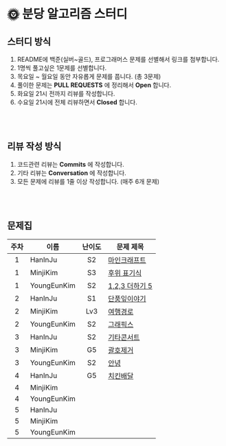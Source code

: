 # 🌞 분당 알고리즘 스터디

## 스터디 방식
1. README에 백준(실버~골드), 프로그래머스 문제를 선별해서 링크를 첨부합니다.
2. 1명씩 풀고싶은 1문제를 선별합니다.
3. 목요일 ~ 월요일 동안 자유롭게 문제를 풉니다. (총 3문제)
4. 풀이한 문제는 __PULL REQUESTS__ 에 정리해서 __Open__ 합니다.
5. 화요일 21시 전까지 리뷰를 작성합니다.
6. 수요일 21시에 전체 리뷰하면서 __Closed__ 합니다.

</br></br>

## 리뷰 작성 방식
1. 코드관련 리뷰는 __Commits__ 에 작성합니다.
2. 기타 리뷰는 __Conversation__ 에 작성합니다.
2. 모든 문제에 리뷰를 1줄 이상 작성합니다. (매주 6개 문제)

</br></br>

## 문제집
|주차|이름|난이도|문제 제목|
|:---:|---|:----:|----|
|1|HanInJu|S2|[마인크래프트](https://www.acmicpc.net/problem/18111)|
|1|MinjiKim|S3|[후위 표기식](https://www.acmicpc.net/problem/1935)|
|1|YoungEunKim|S2|[1,2,3 더하기 5](https://www.acmicpc.net/problem/15990)|
|2|HanInJu|S1|[단풍잎이야기](https://www.acmicpc.net/problem/16457)|
|2|MinjiKim|Lv3|[여행경로](https://programmers.co.kr/learn/courses/30/lessons/43164)|
|2|YoungEunKim|S2|[그래픽스 ](https://www.acmicpc.net/problem/2876)|
|3|HanInJu|S2|[기타콘서트](https://www.acmicpc.net/problem/1497)|
|3|MinjiKim|G5|[괄호제거](https://www.acmicpc.net/problem/2800)|
|3|YoungEunKim|S2|[안녕](https://www.acmicpc.net/problem/1535)|
|4|HanInJu|G5|[치킨배달](https://www.acmicpc.net/problem/15686)|
|4|MinjiKim||[]()|
|4|YoungEunKim||[]()|
|5|HanInJu||[]()|
|5|MinjiKim||[]()|
|5|YoungEunKim||[]()|
